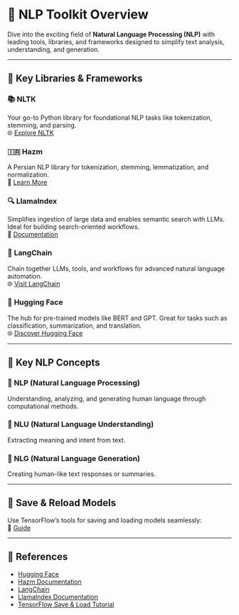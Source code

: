 # 🌟 NLP Toolkit Overview

Dive into the exciting field of **Natural Language Processing (NLP)** with leading tools, libraries, and frameworks designed to simplify text analysis, understanding, and generation.

---

## 🔧 Key Libraries & Frameworks

### 📚 **NLTK**
Your go-to Python library for foundational NLP tasks like tokenization, stemming, and parsing.  
🌐 [Explore NLTK](https://www.nltk.org/)

### 🇮🇷 **Hazm**  
A Persian NLP library for tokenization, stemming, lemmatization, and normalization.  
📖 [Learn More](https://www.roshan-ai.ir/hazm/docs/index.html)

### 🔍 **LlamaIndex**  
Simplifies ingestion of large data and enables semantic search with LLMs. Ideal for building search-oriented workflows.  
📖 [Documentation](https://docs.llamaindex.ai/en/stable/)

### 🔗 **LangChain**  
Chain together LLMs, tools, and workflows for advanced natural language automation.  
🌐 [Visit LangChain](https://www.langchain.com/)

### 🤗 **Hugging Face**  
The hub for pre-trained models like BERT and GPT. Great for tasks such as classification, summarization, and translation.  
🌐 [Discover Hugging Face](https://huggingface.co/)

---

## 🧠 Key NLP Concepts

### 🔹 NLP (Natural Language Processing)  
Understanding, analyzing, and generating human language through computational methods.

### 🔹 NLU (Natural Language Understanding)  
Extracting meaning and intent from text.

### 🔹 NLG (Natural Language Generation)  
Creating human-like text responses or summaries.

---

## 💾 Save & Reload Models  
Use TensorFlow’s tools for saving and loading models seamlessly:  
📖 [Guide](https://www.tensorflow.org/tutorials/keras/save_and_load)

---

## 📌 References

- [Hugging Face](https://huggingface.co/)  
- [Hazm Documentation](https://www.roshan-ai.ir/hazm/docs/index.html)  
- [LangChain](https://www.langchain.com/)  
- [LlamaIndex Documentation](https://docs.llamaindex.ai/en/stable/)  
- [TensorFlow Save & Load Tutorial](https://www.tensorflow.org/tutorials/keras/save_and_load)  
